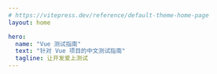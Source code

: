 ```yaml
---
# https://vitepress.dev/reference/default-theme-home-page
layout: home

hero:
  name: "Vue 测试指南"
  text: "针对 Vue 项目的中文测试指南"
  tagline: 让开发爱上测试
---
```


